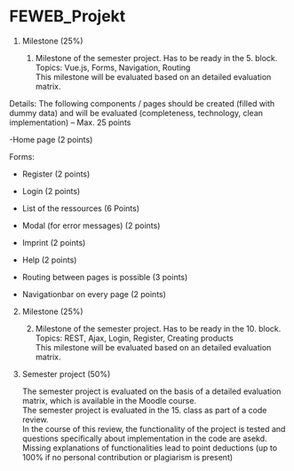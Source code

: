 # FEWEB_Projekt

 1. Milestone (25%)

    1. Milestone of the semester project. Has to be ready in the 5. block. \
    Topics: Vue.js, Forms, Navigation, Routing \
    This milestone will be evaluated based on an detailed evaluation matrix.

Details:
The following components / pages should be created (filled with
dummy data) and will be evaluated (completeness, technology, clean
implementation) – Max. 25 points

-Home page (2 points)

Forms:
- Register (2 points)
- Login (2 points)

- List of the ressources (6 Points)
- Modal (for error messages) (2 points)
- Imprint (2 points)
- Help (2 points)
  
- Routing between pages is possible (3 points)
- Navigationbar on every page (2 points)

2. Milestone (25%)

    2. Milestone of the semester project. Has to be ready in the 10. block. \
    Topics: REST, Ajax, Login, Register, Creating products \
    This milestone will be evaluated based on an detailed evaluation matrix.

3. Semester project (50%)

    The semester project is evaluated on the basis of a detailed evaluation matrix, which is available in the Moodle course. \
    The semester project is evaluated in the 15. class as part of a code review. \
    In the course of this review, the functionality of the project is tested and questions specifically about implementation in the code are asekd. \
    Missing explanations of functionalities lead to point deductions (up to 100% if no personal contribution or plagiarism is present)
